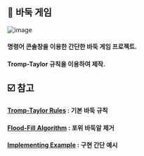 ## :game_die: 바둑 게임 

![image](https://user-images.githubusercontent.com/52204522/100518388-92c2cd80-31d4-11eb-81d2-5deeeffbc980.png)

#### 명령어 콘솔창을 이용한 간단한 바둑 게임 프로젝트.

#### Tromp-Taylor 규칙을 이용하여 제작.

## :ballot_box_with_check: 참고

#### [Tromp-Taylor Rules](http://webdocs.cs.ualberta.ca/~hayward/396/hoven/tromptaylor.pdf) : 기본 바둑 규칙

#### [Flood-Fill Algorithm](https://www.geeksforgeeks.org/flood-fill-algorithm-implement-fill-paint/) : 포위 바둑알 제거

#### [Implementing Example](https://www.moderndescartes.com/essays/implementing_go/) : 구현 간단 예시
